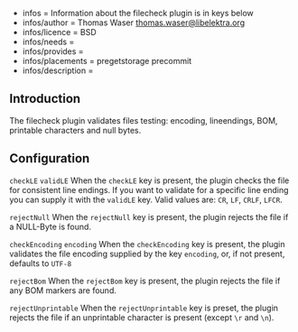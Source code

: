 - infos = Information about the filecheck plugin is in keys below
- infos/author = Thomas Waser <thomas.waser@libelektra.org>
- infos/licence = BSD
- infos/needs =
- infos/provides =
- infos/placements = pregetstorage precommit
- infos/description =

## Introduction ##

The filecheck plugin validates files testing: encoding, lineendings, BOM, printable characters and null bytes.

## Configuration ##

`checkLE`
`validLE`
When the `checkLE` key is present, the plugin checks the file for consistent line endings. If you want to validate for a specific line ending you can supply it with the `validLE` key. Valid values are: `CR`, `LF`, `CRLF`, `LFCR`.

`rejectNull`
When the `rejectNull` key is present, the plugin rejects the file if a NULL-Byte is found. 

`checkEncoding`
`encoding`
When the `checkEncoding` key is present, the plugin validates the file encoding supplied by the key `encoding`, or, if not present, defaults to `UTF-8`

`rejectBom`
When the `rejectBom` key is present, the plugin rejects the file if any BOM markers are found.

`rejectUnprintable`
When the `rejectUnprintable` key is preset, the plugin rejects the file if an unprintable character is present (except `\r` and `\n`).

